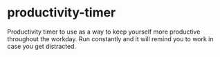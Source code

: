 # productivity-timer
Productivity timer to use as a way to keep yourself more productive throughout the workday. Run constantly and it will remind you to work in case you get distracted.
